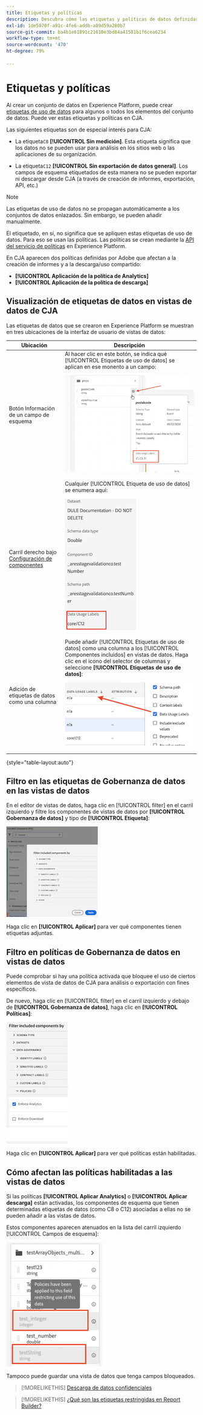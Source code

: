 ```yaml
---
title: Etiquetas y políticas
description: Descubra cómo las etiquetas y políticas de datos definidas en AEP afectan a las vistas de datos y la creación de informes en CJA.
exl-id: 1de5070f-a91c-4fe6-addb-a89d59a280b7
source-git-commit: ba4b1e61891c21610e3bd84a41581b1f6cea6234
workflow-type: tm+mt
source-wordcount: '470'
ht-degree: 79%

---
```


# Etiquetas y políticas

Al crear un conjunto de datos en Experience Platform, puede crear [etiquetas de uso de datos](https://experienceleague.adobe.com/docs/experience-platform/data-governance/labels/reference.html?lang=es) para algunos o todos los elementos del conjunto de datos. Puede ver estas etiquetas y políticas en CJA.

Las siguientes etiquetas son de especial interés para CJA:

* La etiqueta`C8` **[!UICONTROL Sin medición]**. Esta etiqueta significa que los datos no se pueden usar para análisis en los sitios web o las aplicaciones de su organización.

* La etiqueta`C12` **[!UICONTROL Sin exportación de datos general]**. Los campos de esquema etiquetados de esta manera no se pueden exportar ni descargar desde CJA (a través de creación de informes, exportación, API, etc.)

>[!NOTE]
>
>Las etiquetas de uso de datos no se propagan automáticamente a los conjuntos de datos enlazados. Sin embargo, se pueden añadir manualmente.

El etiquetado, en sí, no significa que se apliquen estas etiquetas de uso de datos. Para eso se usan las políticas. Las políticas se crean mediante la [API del servicio de políticas](https://experienceleague.adobe.com/docs/experience-platform/data-governance/api/overview.html?lang=es) en Experience Platform.

En CJA aparecen dos políticas definidas por Adobe que afectan a la creación de informes y a la descarga/uso compartido:

* **[!UICONTROL Aplicación de la política de Analytics]**
* **[!UICONTROL Aplicación de la política de descarga]**

## Visualización de etiquetas de datos en vistas de datos de CJA

Las etiquetas de datos que se crearon en Experience Platform se muestran en tres ubicaciones de la interfaz de usuario de vistas de datos:

| Ubicación | Descripción |
| --- | --- |
| Botón Información de un campo de esquema | Al hacer clic en este botón, se indica qué [!UICONTROL Etiquetas de uso de datos] se aplican en ese monento a un campo:<p>![](assets/data-label-left.png) |
| Carril derecho bajo [Configuración de componentes](/help/data-views/component-settings/overview.md) | Cualquier [!UICONTROL Etiqueta de uso de datos] se enumera aquí:<p>![](assets/data-label-right.png) |
| Adición de etiquetas de datos como una columna | Puede añadir [!UICONTROL Etiquetas de uso de datos] como una columna a los [!UICONTROL Componentes incluidos] en vistas de datos. Haga clic en el icono del selector de columnas y seleccione **[!UICONTROL Etiquetas de uso de datos]**:<p>![](assets/data-label-column.png) |

{style="table-layout:auto"}

## Filtro en las etiquetas de Gobernanza de datos en las vistas de datos

En el editor de vistas de datos, haga clic en [!UICONTROL filter] en el carril izquierdo y filtre los componentes de vistas de datos por **[!UICONTROL Gobernanza de datos]** y tipo de **[!UICONTROL Etiqueta]**:

![](assets/filter-labels.png)

Haga clic en **[!UICONTROL Aplicar]** para ver qué componentes tienen etiquetas adjuntas.

## Filtro en políticas de Gobernanza de datos en vistas de datos

Puede comprobar si hay una política activada que bloquee el uso de ciertos elementos de vista de datos de CJA para análisis o exportación con fines específicos.

De nuevo, haga clic en [!UICONTROL filter] en el carril izquierdo y debajo de **[!UICONTROL Gobernanza de datos]**, haga clic en **[!UICONTROL Políticas]**:

![](assets/filter-policies.png)

Haga clic en **[!UICONTROL Aplicar]** para ver qué políticas están habilitadas.

## Cómo afectan las políticas habilitadas a las vistas de datos

Si las políticas **[!UICONTROL Aplicar Analytics]** o **[!UICONTROL Aplicar descarga]** están activadas, los componentes de esquema que tienen determinadas etiquetas de datos (como C8 o C12) asociadas a ellas no se pueden añadir a las vistas de datos.

Estos componentes aparecen atenuados en la lista del carril izquierdo [!UICONTROL Campos de esquema]:

![](assets/component-greyed.png)

Tampoco puede guardar una vista de datos que tenga campos bloqueados.

>[!MORELIKETHIS]
>[Descarga de datos confidenciales](/help/analysis-workspace/curate-share/download-send.md)

>[!MORELIKETHIS]
>[¿Qué son las etiquetas restringidas en Report Builder?](https://experienceleague.adobe.com/docs/analytics-platform/using/cja-reportbuilder/restricted-labels.html?lang=es)


